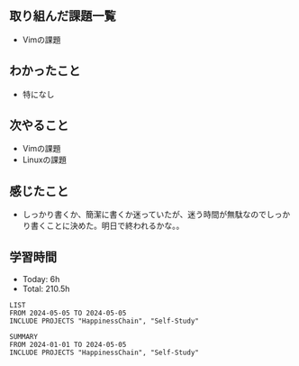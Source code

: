 ## 取り組んだ課題一覧
- Vimの課題
## わかったこと
- 特になし
## 次やること
- Vimの課題
- Linuxの課題
## 感じたこと
- しっかり書くか、簡潔に書くか迷っていたが、迷う時間が無駄なのでしっかり書くことに決めた。明日で終われるかな。。
## 学習時間
- Today: 6h
- Total: 210.5h

```toggl
LIST
FROM 2024-05-05 TO 2024-05-05
INCLUDE PROJECTS "HappinessChain", "Self-Study"
```
```toggl
SUMMARY
FROM 2024-01-01 TO 2024-05-05
INCLUDE PROJECTS "HappinessChain", "Self-Study"
```
